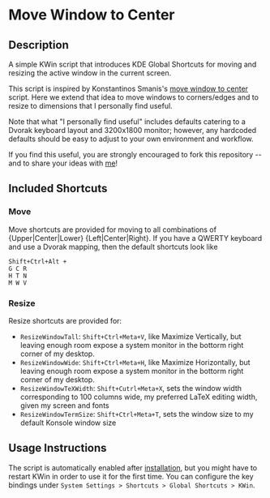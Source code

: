# Move Window to Center
## Description
A simple KWin script that introduces KDE Global Shortcuts for moving and
resizing the active window in the current screen.

This script is inspired by Konstantinos Smanis's [move window to
center](https://github.com/KSmanis/kwin-move-window-to-center) script.  Here
we extend that idea to move windows to corners/edges and to resize to
dimensions that I personally find useful.

Note that what "I personally find useful" includes defaults catering to a
Dvorak keyboard layout and 3200x1800 monitor; however, any hardcoded
defaults should be easy to adjust to your own environment and workflow.

If you find this useful, you are strongly encouraged to fork this repository
-- and to share your ideas with [me](mailto:mike.d.richman@gmail.com)!

## Included Shortcuts

### Move

Move shortcuts are provided for moving to all combinations of
{Upper|Center|Lower} {Left|Center|Right}.  If you have a QWERTY keyboard
and use a Dvorak mapping, then the default shortcuts look like

    Shift+Ctrl+Alt +
    G C R
    H T N
    M W V

### Resize 

Resize shortcuts are provided for:
* `ResizeWindowTall`: `Shift+Ctrl+Meta+V`, like Maximize Vertically, but
  leaving enough room expose a system monitor in the bottorm right corner of
  my desktop.
* `ResizeWindowWide`: `Shift+Ctrl+Meta+H`, like Maximize Horizontally, but
  leaving enough room expose a system monitor in the bottorm right corner of
  my desktop.
* `ResizeWindowTeXWidth`: `Shift+Cutrl+Meta+X`, sets the window width
  corresponding to 100 columns wide, my preferred LaTeX editing width, given
  my screen and fonts
* `ResizeWindowTermSize`: `Shift+Ctrl+Meta+T`, sets the window size to my
  default Konsole window size


## Usage Instructions
The script is automatically enabled after [installation](INSTALL.md), but
you might have to restart KWin in order to use it for the first time. You
can configure the key bindings under `System Settings > Shortcuts > Global
Shortcuts > KWin`.
